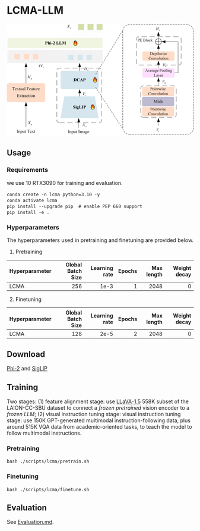 # LCMA-LLM
![LCMA-LLM](lcma-llm.jpg)

## Usage
### Requirements
we use 10 RTX3090 for training and evaluation. 
```
conda create -n lcma python=3.10 -y
conda activate lcma
pip install --upgrade pip  # enable PEP 660 support
pip install -e .
```
### Hyperparameters
The hyperparameters used in pretraining and finetuning are provided below.

1. Pretraining

| Hyperparameter | Global Batch Size | Learning rate | Epochs | Max length | Weight decay |
|----------------| ---: | ---: | ---: | ---: | ---: |
| LCMA         | 256 | 1e-3 | 1 | 2048 | 0 |

2. Finetuning

| Hyperparameter | Global Batch Size | Learning rate | Epochs | Max length | Weight decay |
|----------------| ---: | ---: |-------:| ---: | ---: |
| LCMA      | 128 | 2e-5 |      2 | 2048 | 0 |

## Download
[Phi-2](https://huggingface.co/susnato/phi-2) and
[SigLIP](https://huggingface.co/google/siglip-so400m-patch14-384)

## Training
Two stages: (1) feature alignment stage: use [LLaVA-1.5](https://github.com/haotian-liu/LLaVA/blob/main/docs/Data.md) 558K subset of the LAION-CC-SBU dataset to connect a *frozen pretrained* vision encoder to a *frozen LLM*; 
(2) visual instruction tuning stage: visual instruction tuning stage: use 150K GPT-generated multimodal instruction-following data, plus around 515K VQA data from academic-oriented tasks, to teach the model to follow multimodal instructions.

###  Pretraining
```
bash ./scripts/lcma/pretrain.sh
```
###  Finetuning
```
bash ./scripts/lcma/finetune.sh
```

##  Evaluation
See [Evaluation.md](https://github.com/haotian-liu/LLaVA/blob/main/docs/Evaluation.md).
